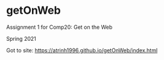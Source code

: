 # getOnWeb
Assignment 1 for Comp20: Get on the Web

Spring 2021

Got to site: https://atrinh1996.github.io/getOnWeb/index.html
